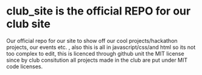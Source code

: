# club_site is the official REPO for our club site
Our official repo for our site to show off our cool projects/hackathon projects, our events etc. , also this is all in javascript/css/and html so its not too complex to edit, this is licenced through github unit the MIT license since by club consitution all projects made in the club are put under MIT code licenses.
